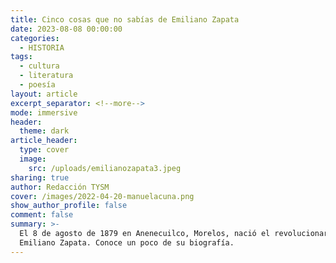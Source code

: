 ```yaml
---
title: Cinco cosas que no sabías de Emiliano Zapata
date: 2023-08-08 00:00:00
categories:
  - HISTORIA
tags:
  - cultura
  - literatura
  - poesía
layout: article
excerpt_separator: <!--more-->
mode: immersive
header:
  theme: dark
article_header:
  type: cover
  image:
    src: /uploads/emilianozapata3.jpeg
sharing: true
author: Redacción TYSM
cover: /images/2022-04-20-manuelacuna.png
show_author_profile: false
comment: false
summary: >-
  El 8 de agosto de 1879 en Anenecuilco, Morelos, nació el revolucionario
  Emiliano Zapata. Conoce un poco de su biografía. 
---
```


